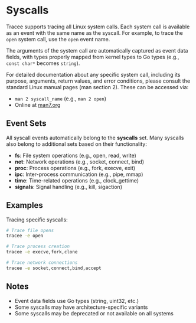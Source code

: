 # Syscalls

Tracee supports tracing all Linux system calls. Each system call is available as an event with the same name as the syscall. For example, to trace the `open` system call, use the `open` event name.

The arguments of the system call are automatically captured as event data fields, with types properly mapped from kernel types to Go types (e.g., `const char*` becomes `string`).

For detailed documentation about any specific system call, including its purpose, arguments, return values, and error conditions, please consult the standard Linux manual pages (man section 2). These can be accessed via:

- `man 2 syscall_name` (e.g., `man 2 open`)
- Online at [man7.org](https://man7.org/linux/man-pages/dir_section_2.html)

## Event Sets

All syscall events automatically belong to the **syscalls** set. Many syscalls also belong to additional sets based on their functionality:

- **fs**: File system operations (e.g., open, read, write)
- **net**: Network operations (e.g., socket, connect, bind)
- **proc**: Process operations (e.g., fork, execve, exit)
- **ipc**: Inter-process communication (e.g., pipe, mmap)
- **time**: Time-related operations (e.g., clock_gettime)
- **signals**: Signal handling (e.g., kill, sigaction)

## Examples

Tracing specific syscalls:
```bash
# Trace file opens
tracee -e open

# Trace process creation
tracee -e execve,fork,clone

# Trace network connections
tracee -e socket,connect,bind,accept
```

## Notes

- Event data fields use Go types (string, uint32, etc.)
- Some syscalls may have architecture-specific variants
- Some syscalls may be deprecated or not available on all systems